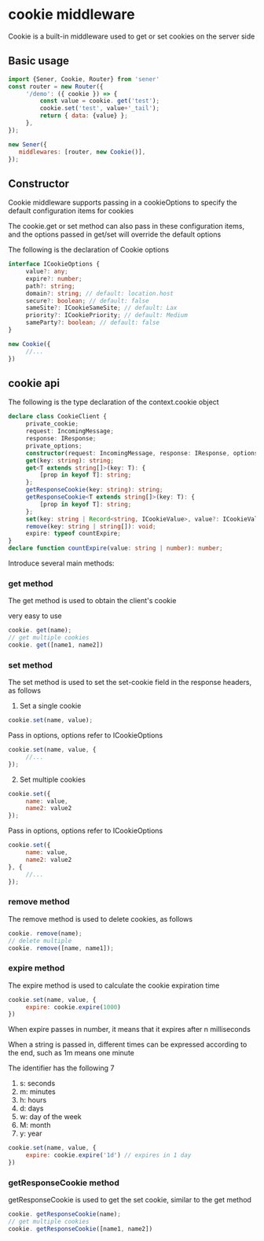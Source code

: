 <!--
  * @Author: chenzhongsheng
  * @Date: 2023-05-14 14:48:02
  * @Description: Coding something
-->
# cookie middleware

Cookie is a built-in middleware used to get or set cookies on the server side

## Basic usage

```js
import {Sener, Cookie, Router} from 'sener'
const router = new Router({
     '/demo': ({ cookie }) => {
         const value = cookie. get('test');
         cookie.set('test', value+'_tail');
         return { data: {value} };
     },
});

new Sener({
   middlewares: [router, new Cookie()],
});
```

## Constructor

Cookie middleware supports passing in a cookieOptions to specify the default configuration items for cookies

The cookie.get or set method can also pass in these configuration items, and the options passed in get/set will override the default options

The following is the declaration of Cookie options

```ts
interface ICookieOptions {
     value?: any;
     expire?: number;
     path?: string;
     domain?: string; // default: location.host
     secure?: boolean; // default: false
     sameSite?: ICookieSameSite; // default: Lax
     priority?: ICookiePriority; // default: Medium
     sameParty?: boolean; // default: false
}
```

```js
new Cookie({
     //...
})
```

## cookie api

The following is the type declaration of the context.cookie object

```ts
declare class CookieClient {
     private_cookie;
     request: IncomingMessage;
     response: IResponse;
     private_options;
     constructor(request: IncomingMessage, response: IResponse, options?: ICookieOptions);
     get(key: string): string;
     get<T extends string[]>(key: T): {
         [prop in keyof T]: string;
     };
     getResponseCookie(key: string): string;
     getResponseCookie<T extends string[]>(key: T): {
         [prop in keyof T]: string;
     };
     set(key: string | Record<string, ICookieValue>, value?: ICookieValue, options?: ICookieOptions): void;
     remove(key: string | string[]): void;
     expire: typeof countExpire;
}
declare function countExpire(value: string | number): number;
```

Introduce several main methods:

### get method

The get method is used to obtain the client's cookie

very easy to use

```js
cookie. get(name);
// get multiple cookies
cookie. get([name1, name2])
```

### set method

The set method is used to set the set-cookie field in the response headers, as follows

1. Set a single cookie

```js
cookie.set(name, value);
```

Pass in options, options refer to ICookieOptions

```js
cookie.set(name, value, {
     //...
});
```


2. Set multiple cookies

```js
cookie.set({
     name: value,
     name2: value2
});
```

Pass in options, options refer to ICookieOptions

```js
cookie.set({
     name: value,
     name2: value2
}, {
     //...
});
```

### remove method

The remove method is used to delete cookies, as follows

```js
cookie. remove(name);
// delete multiple
cookie. remove([name, name1]);
```

### expire method

The expire method is used to calculate the cookie expiration time

```js
cookie.set(name, value, {
     expire: cookie.expire(1000)
})
```

When expire passes in number, it means that it expires after n milliseconds

When a string is passed in, different times can be expressed according to the end, such as 1m means one minute

The identifier has the following 7

  1. s: seconds
  2. m: minutes
  3. h: hours
  4. d: days
  5. w: day of the week
  6. M: month
  7. y: year

```js
cookie.set(name, value, {
     expire: cookie.expire('1d') // expires in 1 day
})
```

### getResponseCookie method

getResponseCookie is used to get the set cookie, similar to the get method

```js
cookie. getResponseCookie(name);
// get multiple cookies
cookie. getResponseCookie([name1, name2])
```
